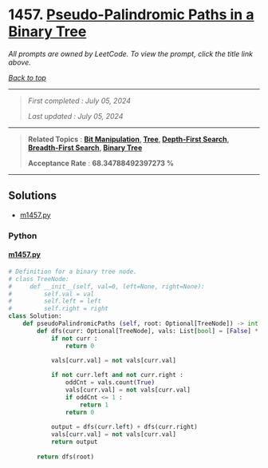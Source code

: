 # 1457. [Pseudo-Palindromic Paths in a Binary Tree](<https://leetcode.com/problems/pseudo-palindromic-paths-in-a-binary-tree>)

*All prompts are owned by LeetCode. To view the prompt, click the title link above.*

*[Back to top](<../README.md>)*

------

> *First completed : July 05, 2024*
>
> *Last updated : July 05, 2024*

------

> **Related Topics** : **[Bit Manipulation](<by_topic/Bit Manipulation.md>), [Tree](<by_topic/Tree.md>), [Depth-First Search](<by_topic/Depth-First Search.md>), [Breadth-First Search](<by_topic/Breadth-First Search.md>), [Binary Tree](<by_topic/Binary Tree.md>)**
>
> **Acceptance Rate** : **68.34788492397273 %**

------

## Solutions

- [m1457.py](<../my-submissions/m1457.py>)
### Python
#### [m1457.py](<../my-submissions/m1457.py>)
```Python
# Definition for a binary tree node.
# class TreeNode:
#     def __init__(self, val=0, left=None, right=None):
#         self.val = val
#         self.left = left
#         self.right = right
class Solution:
    def pseudoPalindromicPaths (self, root: Optional[TreeNode]) -> int:
        def dfs(curr: Optional[TreeNode], vals: List[bool] = [False] * 10) -> int :
            if not curr :
                return 0
            
            vals[curr.val] = not vals[curr.val]

            if not curr.left and not curr.right :
                oddCnt = vals.count(True)
                vals[curr.val] = not vals[curr.val]
                if oddCnt <= 1 :
                    return 1
                return 0
            
            output = dfs(curr.left) + dfs(curr.right)
            vals[curr.val] = not vals[curr.val]
            return output
        
        return dfs(root)
```


